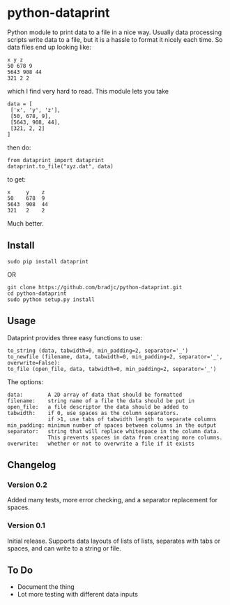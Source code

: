 python-dataprint
================

Python module to print data to a file in a nice way. Usually data processing
scripts write data to a file, but it is a hassle to format it nicely each
time. So data files end up looking like:

    x y z
    50 678 9
    5643 908 44
    321 2 2

which I find very hard to read. This module lets you take

    data = [
     ['x', 'y', 'z'],
     [50, 678, 9],
     [5643, 908, 44],
     [321, 2, 2]
    ]

then do:

    from dataprint import dataprint
    dataprint.to_file("xyz.dat", data)

to get:

	x     y    z
    50    678  9
    5643  908  44
    321   2    2

Much better.


Install
-------

    sudo pip install dataprint

OR

    git clone https://github.com/bradjc/python-dataprint.git
    cd python-dataprint
    sudo python setup.py install

Usage
-----

Dataprint provides three easy functions to use:

    to_string (data, tabwidth=0, min_padding=2, separator='_')
    to_newfile (filename, data, tabwidth=0, min_padding=2, separator='_', overwrite=False):
    to_file (open_file, data, tabwidth=0, min_padding=2, separator='_')

The options:

    data:        A 2D array of data that should be formatted
    filename:    string name of a file the data should be put in
    open_file:   a file descriptor the data should be added to
    tabwidth:    if 0, use spaces as the column separators.
                 if >1, use tabs of tabwidth length to separate columns
    min_padding: minimum number of spaces between columns in the output
    separator:   string that will replace whitespace in the column data.
                 This prevents spaces in data from creating more columns.
    overwrite:   whether or not to overwrite a file if it exists


Changelog
---------

### Version 0.2
Added many tests, more error checking, and a separator replacement for spaces.

### Version 0.1
Initial release. Supports data layouts of lists of lists, separates with tabs
or spaces, and can write to a string or file.

To Do
-----

  - Document the thing
  - Lot more testing with different data inputs


